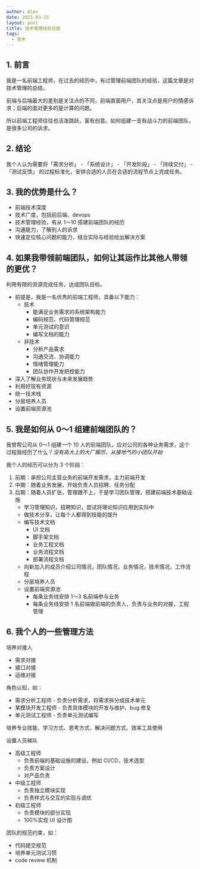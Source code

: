 ```yaml
---
author: Alex
date: 2021-03-15
layout: post
title: 技术管理经验总结
tags:
  - 技术
---
```


## 1. 前言

我是一名前端工程师，在过去的经历中，有过管理前端团队的经验，这篇文章是对技术管理的总结。

前端与后端最大的差别是关注点的不同，前端直面用户，其关注点是用户的情感诉求；后端的面对更多的是计算的问题。

所以前端工程师往往也活泼跳跃，富有创意。如何组建一支有战斗力的前端团队，是很多公司的诉求。

## 2. 结论

我个人认为需要将「需求分析」 - 「系统设计」 - 「开发阶段」 - 「持续交付」 - 「测试反馈」 的过程标准化，安排合适的人员在合适的流程节点上完成任务。

## 3. 我的优势是什么？

- 前端技术深度
- 技术广度，包括前后端、devops
- 技术管理经验，有从 1～10 搭建前端团队的经历
- 沟通能力，了解别人的诉求
- 快速定位核心问题的能力，结合实际与经验给出解决方案

## 4. 如果我带领前端团队，如何让其运作比其他人带领的更优？

利用有限的资源完成任务，达成团队目标。

- 前提是，我是一名优秀的前端工程师，具备以下能力：
  - 技术
    - 能满足业务需求的系统架构能力
    - 编码规范、代码管理规范
    - 单元测试的意识
    - 编写文档的能力
  - 非技术
    - 分析产品需求
    - 沟通交流、协调能力
    - 情绪管理能力
    - 团队协作开发把控能力
- 深入了解业务现状与未来发展趋势
- 利用好现有资源
- 统一技术栈
- 分层培养人员
- 设置前端资源池

## 5. 我是如何从 0～1 组建前端团队的？

我曾帮公司从 0～1 组建一个 10 人的前端团队，应对公司的各种业务需求，这个过程我经历了什么？_没有高大上的大厂履历，从接地气的小团队开始_

我个人的经历可以分为 3 个阶段：

1. 前期：承担公司主营业务的前端开发需求，主力前端开发
2. 中期：随着业务发展，开始负责人员招聘、任务分配
3. 后期：随着人员扩张，管理跟不上，于是学习团队管理，搭建前端技术基础设施
   - 学习管理知识，招聘知识，尝试将理论知识应用到实际中
   - 做技术分享，让每个人都得到技能的提升
   - 编写技术文档
     - UI 文档
     - 脚手架文档
     - 业务工程文档
     - 业务流程文档
     - 部署流程文档
   - 向新加入的成员介绍公司情况，团队情况，业务情况，技术情况，工作流程
   - 分层培养人员
   - 设置前端资源池
     - 每条业务线安排 1～3 名前端参与业务
     - 每条业务线安排 1 名前端做前端的负责人，负责与业务的对接，工程管理

## 6. 我个人的一些管理方法

培养对接人

- 需求对接
- 接口对接
- 运维对接

角色认知，如：

- 需求分析工程师 - 负责分析需求，将需求拆分成技术单元
- 某模块开发工程师 - 负责具体模块的开发与维护、bug 修复
- 单元测试工程师 - 负责单元测试编写

培养专业技能、学习方式、思考方式、解决问题方式、效率工具使用

设置人员梯队

- 高级工程师
  - 负责前端的基础设施的建设，例如 CI/CD，技术选型
  - 负责方案设计
  - 对产品负责
- 中级工程师
  - 负责独立模块实现
  - 负责样式与交互的实现与调优
- 初级工程师
  - 负责模块的部分实现
  - 100%实现 UI 设计图

团队的规范约束，如：

- 代码提交规范
- 培养单元测试习惯
- code review 机制
